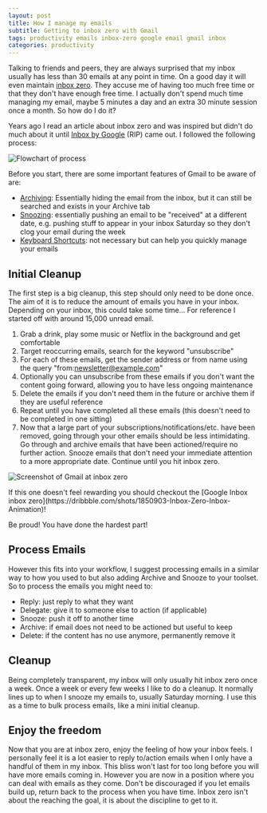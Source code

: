 ```yaml
---
layout: post
title: How I manage my emails
subtitle: Getting to inbox zero with Gmail
tags: productivity emails inbox-zero google email gmail inbox
categories: productivity
---
```


Talking to friends and peers, they are always surprised that my inbox usually has less than 30 emails at any point in time. On a good day it will even maintain [inbox zero](https://www.howtogeek.com/413507/what-is-inbox-zero-and-how-can-you-achieve-it/). They accuse me of having too much free time or that they don't have enough free time. I actually don't spend much time managing my email, maybe 5 minutes a day and an extra 30 minute session once a month. So how do I do it?

Years ago I read an article about inbox zero and was inspired but didn't do much about it until [Inbox by Google](https://en.wikipedia.org/wiki/Inbox_by_Gmail) (RIP) came out. I followed the following process:

<p class="center">
    <img src="{{site.baseurl}}/images/2020-02-08-how-i-manage-emails/flowchart.png" alt="Flowchart of process" />
</p>

Before you start, there are some important features of Gmail to be aware of are:
- [Archiving](https://support.google.com/mail/answer/6576?co=GENIE.Platform%3DDesktop&hl=en): Essentially hiding the email from the inbox, but it can still be searched and exists in your Archive tab 
- [Snoozing](https://support.google.com/mail/answer/7622010?co=GENIE.Platform%3DDesktop&hl=en): essentially pushing an email to be "received" at a different date, e.g. pushing stuff to appear in your inbox Saturday so they don't clog your email during the week
- [Keyboard Shortcuts](https://support.google.com/mail/answer/6594?co=GENIE.Platform%3DDesktop&hl=en): not necessary but can help you quickly manage your emails

## Initial Cleanup
The first step is a big cleanup, this step should only need to be done once. The aim of it is to reduce the amount of emails you have in your inbox. Depending on your inbox, this could take some time... For reference I started off with around 15,000 unread email.

1. Grab a drink, play some music or Netflix in the background and get comfortable
2.  Target reoccurring emails, search for the keyword "unsubscribe"
3. For each of these emails, get the sender address or from name using the query "from:newsletter@example.com"
4. Optionally you can unsubscribe from these emails if you don't want the content going forward, allowing you to have less ongoing maintenance
5. Delete the emails if you don't need them in the future or archive them if they are useful reference
6. Repeat until you have completed all these emails (this doesn't need to be completed in one sitting)
7. Now that a large part of your subscriptions/notifications/etc. have been removed, going through your other emails should be less intimidating. Go through and archive emails that have been actioned/require no further action. Snooze emails that don't need your immediate attention to a more appropriate date. Continue until you hit inbox zero.

<p class="center">
    <img src="{{site.baseurl}}/images/2020-02-08-how-i-manage-emails/zero-inbox.png" alt="Screenshot of Gmail at inbox zero" />
</p>
If this one doesn't feel rewarding you should checkout the [Google Inbox inbox zero](https://dribbble.com/shots/1850903-Inbox-Zero-Inbox-Animation)!

Be proud! You have done the hardest part!

## Process Emails
However this fits into your workflow, I suggest processing emails in a similar way to how you used to but also adding Archive and Snooze to your toolset. So to process the emails you might need to:
- Reply: just reply to what they want
- Delegate: give it to someone else to action (if applicable)
- Snooze: push it off to another time
- Archive: if email does not need to be actioned but useful to keep
- Delete: if the content has no use anymore, permanently remove it

## Cleanup
Being completely transparent, my inbox will only usually hit inbox zero once a week. Once a week or every few weeks I like to do a cleanup. It normally lines up to when I snooze my emails to, usually Saturday morning. I use this as a time to bulk process emails, like a mini initial cleanup.

## Enjoy the freedom
Now that you are at inbox zero, enjoy the feeling of how your inbox feels. I personally feel it is a lot easier to reply to/action emails when I only have a handful of them in my inbox. This bliss won't last for too long before you will have more emails coming in. However you are now in a position where you can deal with emails as they come. Don't be discouraged if you let emails build up, return back to the process when you have time. Inbox zero isn't about the reaching the goal, it is about the discipline to get to it.